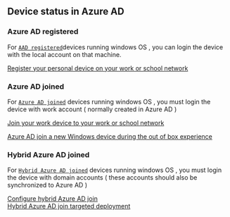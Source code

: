 ## Device status in Azure AD

### Azure AD registered
For [`AAD registered`](https://learn.microsoft.com/en-us/azure/active-directory/devices/concept-azure-ad-register)devices running windows OS , you can login the device with the local account on that machine.

[Register your personal device on your work or school network](https://support.microsoft.com/en-us/account-billing/register-your-personal-device-on-your-work-or-school-network-8803dd61-a613-45e3-ae6c-bd1ab25bf8a8)

### Azure AD joined
For [`Azure AD joined`](https://learn.microsoft.com/en-us/azure/active-directory/devices/concept-azure-ad-join) devices running windows OS , you must login the device with work account ( normally created in Azure AD )

[Join your work device to your work or school network](https://support.microsoft.com/en-us/account-billing/join-your-work-device-to-your-work-or-school-network-ef4d6adb-5095-4e51-829e-5457430f3973)

[Azure AD join a new Windows device during the out of box experience](https://learn.microsoft.com/en-us/azure/active-directory/devices/azuread-joined-devices-frx)

### Hybrid Azure AD joined
For [`Hybrid Azure AD joined`](https://learn.microsoft.com/en-us/azure/active-directory/devices/concept-azure-ad-join-hybrid) devices running windows OS , you must login the device with domain accounts ( these accounts should also be synchronized to Azure AD )

[Configure hybrid Azure AD join](https://learn.microsoft.com/en-us/azure/active-directory/devices/howto-hybrid-azure-ad-join) <br>
[Hybrid Azure AD join targeted deployment](https://learn.microsoft.com/en-us/azure/active-directory/devices/hybrid-azuread-join-control) <br>
